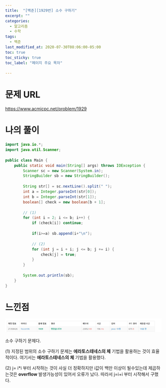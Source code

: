 ```yaml
---
title:  "[백준][1929번] 소수 구하기"
excerpt: ""
categories:
  - 알고리즘
  - 수학
tags:
  - 백준
last_modified_at: 2020-07-30T08:06:00-05:00
toc: true
toc_sticky: true
toc_label: "페이지 주요 목차"

---
```

# 문제 URL
https://www.acmicpc.net/problem/1929

# 나의 풀이

```java
import java.io.*;
import java.util.Scanner;

public class Main {
    public static void main(String[] args) throws IOException {
        Scanner sc = new Scanner(System.in);
        StringBuilder sb = new StringBuilder();

        String str[] = sc.nextLine().split(" ");
        int a = Integer.parseInt(str[0]);
        int b = Integer.parseInt(str[1]);
        boolean[] check = new boolean[b + 1];

        // (1)
        for (int i = 2; i <= b; i++) {
            if (check[i]) continue;

            if(i>=a) sb.append(i+"\n");

            // (2)
            for (int j = i + i; j <= b; j += i) {
                check[j] = true;
            }
        }

        System.out.println(sb);
    }
}
```

# 느낀점
![192929](../images/2020/07/192929.png)

소수 구하기 문제다.

(1)
지정된 범위의 소수 구하기 문제는
__에라토스테네스의 체__ 기법을 활용하는 것이 효율적이다.
여기서는 __에라토스테네스의 체__ 기법을 활용했다.

(2)
j= i*i 부터 시작하는 것이 사실 더 정확하지만
i값이 백만 이상이 될수있는데 제곱하는것은 __overflow__ 발생가능성이 있어서 오류가 났다.
따라서 j=i+i 부터 시작해서 구했다.

